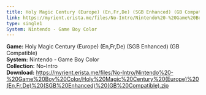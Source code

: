 ```yaml
---
title: Holy Magic Century (Europe) (En,Fr,De) (SGB Enhanced) (GB Compatible)
link: https://myrient.erista.me/files/No-Intro/Nintendo%20-%20Game%20Boy%20Color/Holy%20Magic%20Century%20(Europe)%20(En,Fr,De)%20(SGB%20Enhanced)%20(GB%20Compatible).zip
type: single1
System: Nintendo - Game Boy Color
---
```

<b>Game:</b> Holy Magic Century (Europe) (En,Fr,De) (SGB Enhanced) (GB Compatible)<br>
<b>System:</b> Nintendo - Game Boy Color<br>
<b>Collection:</b> No-Intro<br>
<b>Download:</b> https://myrient.erista.me/files/No-Intro/Nintendo%20-%20Game%20Boy%20Color/Holy%20Magic%20Century%20(Europe)%20(En,Fr,De)%20(SGB%20Enhanced)%20(GB%20Compatible).zip
